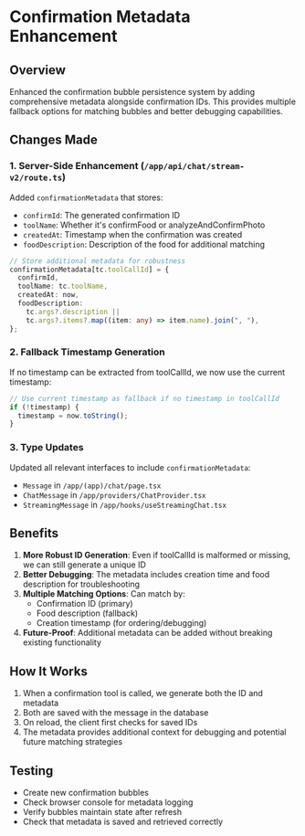 # Confirmation Metadata Enhancement

## Overview

Enhanced the confirmation bubble persistence system by adding comprehensive metadata alongside confirmation IDs. This provides multiple fallback options for matching bubbles and better debugging capabilities.

## Changes Made

### 1. Server-Side Enhancement (`/app/api/chat/stream-v2/route.ts`)

Added `confirmationMetadata` that stores:

- `confirmId`: The generated confirmation ID
- `toolName`: Whether it's confirmFood or analyzeAndConfirmPhoto
- `createdAt`: Timestamp when the confirmation was created
- `foodDescription`: Description of the food for additional matching

```typescript
// Store additional metadata for robustness
confirmationMetadata[tc.toolCallId] = {
  confirmId,
  toolName: tc.toolName,
  createdAt: now,
  foodDescription:
    tc.args?.description ||
    tc.args?.items?.map((item: any) => item.name).join(", "),
};
```

### 2. Fallback Timestamp Generation

If no timestamp can be extracted from toolCallId, we now use the current timestamp:

```typescript
// Use current timestamp as fallback if no timestamp in toolCallId
if (!timestamp) {
  timestamp = now.toString();
}
```

### 3. Type Updates

Updated all relevant interfaces to include `confirmationMetadata`:

- `Message` in `/app/(app)/chat/page.tsx`
- `ChatMessage` in `/app/providers/ChatProvider.tsx`
- `StreamingMessage` in `/app/hooks/useStreamingChat.tsx`

## Benefits

1. **More Robust ID Generation**: Even if toolCallId is malformed or missing, we can still generate a unique ID
2. **Better Debugging**: The metadata includes creation time and food description for troubleshooting
3. **Multiple Matching Options**: Can match by:
   - Confirmation ID (primary)
   - Food description (fallback)
   - Creation timestamp (for ordering/debugging)
4. **Future-Proof**: Additional metadata can be added without breaking existing functionality

## How It Works

1. When a confirmation tool is called, we generate both the ID and metadata
2. Both are saved with the message in the database
3. On reload, the client first checks for saved IDs
4. The metadata provides additional context for debugging and potential future matching strategies

## Testing

- Create new confirmation bubbles
- Check browser console for metadata logging
- Verify bubbles maintain state after refresh
- Check that metadata is saved and retrieved correctly
